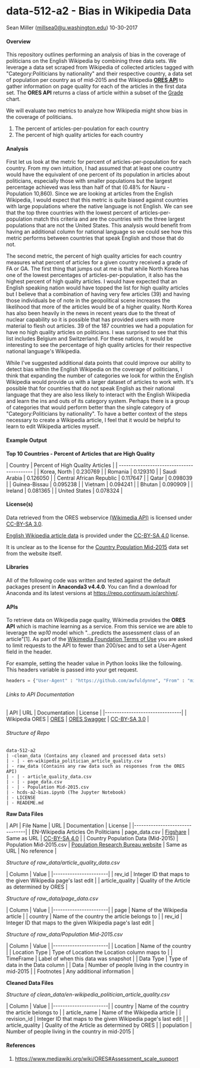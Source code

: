 # data-512-a2 - Bias in Wikipedia Data

Sean Miller (<millsea0@u.washington.edu>) 10-30-2017

#### Overview

This repository outlines performing an analysis of bias in the coverage of politicians on the English Wikipedia by combining three data sets. We leverage a data set scraped from Wikipedia of collected articles tagged with "Category:Politicians by nationality" and their respective country, a data set of population per country as of mid-2015 and the Wikipedia [**ORES API**](https://www.mediawiki.org/wiki/ORES) to gather information on page quality for each of the articles in the first data set. The **ORES API** returns a class of article within a subset of the [Grade](https://en.wikipedia.org/wiki/Wikipedia:WikiProject_assessment) chart.

We will evaluate two metrics to analyze how Wikipedia might show bias in the coverage of politicians.

1. The percent of articles-per-poulation for each country
2. The percent of high quality articles for each country

#### Analysis

First let us look at the metric for percent of articles-per-population for each country. From my own intuition, I had assumed that at least one country would have the equivalent of one percent of its population in articles about politicians, especially those with smaller populations but the largest percentage achieved was less than half of that (0.48% for Nauru - Population 10,860). Since we are looking at articles from the English Wikipedia, I would expect that this metric is quite biased against countries with large populations where the native language is not English. We can see that the top three countries with the lowest percent of articles-per-population match this criteria and are the countries with the three largest populations that are not the United States. This analysis would benefit from having an additional column for national language so we could see how this metric performs between countries that speak English and those that do not.

The second metric, the percent of high quality articles for each country measures what percent of articles for a given country received a grade of FA or GA. The first thing that jumps out at me is that while North Korea has one of the lowest percentages of articles-per-population, it also has the highest percent of high quality articles. I would have expected that an English speaking nation would have topped the list for high quality articles but I believe that a combination of having very few articles (39) and having those individuals be of note in the geopolitical scene increases the likelihood that more of the articles would be of a higher quality. North Korea has also been heavily in the news in recent years due to the threat of nuclear capability so it is possible that has provided users with more material to flesh out articles. 39 of the 187 countries we had a population for have no high quality articles on politicians. I was surprised to see that this list includes Belgium and Switzerland. For these nations, it would be interesting to see the percentage of high quality articles for their respective national language's Wikipedia.

While I've suggested additional data points that could improve our ability to detect bias within the English Wikipedia on the coverage of politicians, I think that expanding the number of categories we look for within the English Wikipedia would provide us with a larger dataset of articles to work with. It's possible that for countries that do not speak English as their national language that they are also less likely to interact with the English Wikipedia and learn the ins and outs of its category  system. Perhaps there is a group of categories that would perform better than the single category of "Category:Politicians by nationality". To have a better context of the steps necessary to create a Wikipedia article, I feel that it would be helpful to learn to edit Wikipedia articles myself.

#### Example Output

**Top 10 Countries - Percent of Articles that are High Quality**

| Country | Percent of High Quality Articles |
| ------------------------------------------ |
| Korea, North | 0.230769 |
| Romania | 0.129310 |
| Saudi Arabia | 0.126050 |
| Central African Republic | 0.117647 |
| Qatar | 0.098039 |
| Guinea-Bissau | 0.095238 |
| Vietnam | 0.094241 |
| Bhutan | 0.090909 |
| Ireland | 0.081365 |
| United States | 0.078324 |

#### License(s)

Data retrieved from the ORES webservice [(Wikimedia API)](https://wikimediafoundation.org/wiki/Terms_of_Use/en) is licensed under [CC-BY-SA 3.0](https://creativecommons.org/licenses/by-sa/3.0/).

[English Wikipedia article data](https://figshare.com/articles/Untitled_Item/5513449) is provided under the [CC-BY-SA 4.0](https://creativecommons.org/licenses/by-sa/4.0/) license.

It is unclear as to the license for the [Country Population Mid-2015](http://www.prb.org/DataFinder/Topic/Rankings.aspx?ind=14) data set from the website itself.

#### Libraries

All of the following code was written and tested against the default packages present in **Anaconda3 v4.4.0**. You can find a download for Anaconda and its latest versions at <https://repo.continuum.io/archive/>.

#### APIs

To retrieve data on Wikipedia page quality, Wikimedia provides the **ORES API** which is machine learning as a service. From this service we are able to leverage the *wp10* model which "...predicts the assessment class of an article"[1]. As part of the [Wikimedia Foundation Terms of Use](https://www.mediawiki.org/wiki/REST_API) you are asked to limit requests to the API to fewer than 200/sec and to set a User-Agent field in the header.

For example, setting the header value in Python looks like the following. This headers variable is passed into your get request.
```python
headers = {"User-Agent" : "https://github.com/awfuldynne", "From" : "millsea0@uw.edu"}
```

###### Links to API Documentation

| API | URL | Documentation | License |
|--------------------------------|
| Wikipedia ORES | [ORES](https://www.mediawiki.org/wiki/ORES) | [ORES Swagger](https://ores.wikimedia.org/v3/#!/scoring/get_v3_scores_context_revid_model) | [CC-BY-SA 3.0](https://wikimediafoundation.org/wiki/Terms_of_Use/en#7._Licensing_of_Content) |

###### Structure of Repo
```
data-512-a2
| -clean_data (Contains any cleaned and processed data sets)
| - | - en-wikipedia_politician_article_quality.csv
| - raw_data (Contains any raw data such as responses from the ORES API)
| - | - article_quality_data.csv
| - | - page_data.csv
| - | - Population Mid-2015.csv
| - hcds-a2-bias.ipynb (The Jupyter Notebook)
| - LICENSE
| - READEME.md
```

**Raw Data Files**

| API | File Name | URL | Documentation | License |
|--------------------------------|
| EN-Wikipedia Articles On Politicians | page_data.csv | [Figshare](https://figshare.com/articles/Untitled_Item/5513449) | Same as URL | [CC-BY-SA 4.0](https://figshare.com/articles/Untitled_Item/5513449) |
| Country Population Data (Mid-2015) | Population Mid-2015.csv | [Population Research Bureau website](http://www.prb.org/DataFinder/Topic/Rankings.aspx?ind=14) | Same as URL | No reference |

*Structure of raw_data/article_quality_data.csv*

| Column | Value |
|-----------------------|
| rev_id | Integer ID that maps to the given Wikipedia page's last edit |
| article_quality | Quality of the Article as determined by ORES |

*Structure of raw_data/page_data.csv*

| Column | Value |
|-----------------------|
| page | Name of the Wikipedia article |
| country | Name of the country the article belongs to |
| rev_id | Integer ID that maps to the given Wikipedia page's last edit |

*Structure of raw_data/Population Mid-2015.csv*

| Column | Value |
|-----------------------|
| Location | Name of the country |
| Location Type | Type of Location the Location column maps to |
| TimeFrame | Label of when this data was snapshot |
| Data Type | Type of data in the Data column |
| Data | Number of people living in the country in mid-2015 |
| Footnotes | Any additional information |

**Cleaned Data Files**

*Structure of clean_data/en-wikipedia_politician_article_quality.csv*

| Column | Value |
|-----------------------|
| country | Name of the country the article belongs to |
| article_name | Name of the Wikipedia article |
| revision_id | Integer ID that maps to the given Wikipedia page's last edit |
| article_quality | Quality of the Article as determined by ORES |
| population | Number of people living in the country in mid-2015 |

#### References

1. <https://www.mediawiki.org/wiki/ORES#Assessment_scale_support>